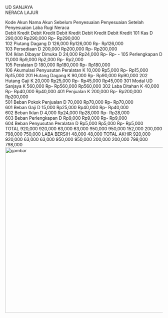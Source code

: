 UD SANJAYA												
NERACA LAJUR												
												
Kode Akun	Nama Akun		Sebelum Penyesuaian		Penyesuaian		Setelah Penyesuaian		Laba Rugi		Neraca	
			Debit	Kredit	Debit	Kredit	Debit	Kredit	Debit	Kredit	Debit	Kredit
101	Kas	D	290,000				 Rp290,000 	 Rp-   			 Rp290,000 	
102	Piutang Dagang	D	126,000				 Rp126,000 	 Rp-   			 Rp126,000 	
103	Persediaan	D	200,000				 Rp200,000 	 Rp-   			 Rp200,000 	
104	Iklan Dibayar Dimuka	D	24,000			 Rp24,000 	 Rp-   	 Rp-   			              -	
105	Perlengkapan	D	11,000			 Rp9,000 	 Rp2,000 	 Rp-   			 Rp2,000 	
105	Peralatan	D	180,000				 Rp180,000 	 Rp-   			 Rp180,000 	
106	Akumulasi Penyusutan Peralatan	K		10,000		 Rp5,000 	 Rp-   	 Rp15,000 				 Rp15,000 
201	Hutang Dagang	K		90,000			 Rp-   	 Rp90,000 				 Rp90,000 
202	Hutang Gaji	K		20,000		 Rp25,000 	 Rp-   	 Rp45,000 				 Rp45,000 
301	Modal UD Sanjaya	K		560,000			 Rp-   	 Rp560,000 				 Rp560,000 
302	Laba Ditahan	K		40,000			 Rp-   	 Rp40,000 				 Rp40,000 
401	Penjualan	K		200,000			 Rp-   	 Rp200,000 		 Rp200,000 		
501	Beban Pokok Penjualan	D	70,000				 Rp70,000 	 Rp-   	 Rp70,000 			
601	Beban Gaji	D	15,000		 Rp25,000 		 Rp40,000 	 Rp-   	 Rp40,000 			
602	Beban Iklan	D	4,000		 Rp24,000 		 Rp28,000 	 Rp-   	 Rp28,000 			
603	Beban Perlengkapan	D			 Rp9,000 		 Rp9,000 	 Rp-   	 Rp9,000 			
604	Beban Penyusutan Peralatan	D			 Rp5,000 		 Rp5,000 	 Rp-   	 Rp5,000 			
TOTAL			920,000	920,000	63,000	63,000	950,000	950,000	152,000	200,000	798,000	750,000
LABA BERSIH									48,000			48,000
TOTAL AKHIR			920,000	920,000	63,000	63,000	950,000	950,000	200,000	200,000	798,000	798,000
<img width="1480" height="529" alt="gambar" src="https://github.com/user-attachments/assets/60d97529-c027-4bf4-b305-112df9518af3" />
